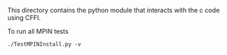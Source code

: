 This directory contains the python module that
interacts with the c code using CFFI.

To run all MPIN tests

    ./TestMPINInstall.py -v

